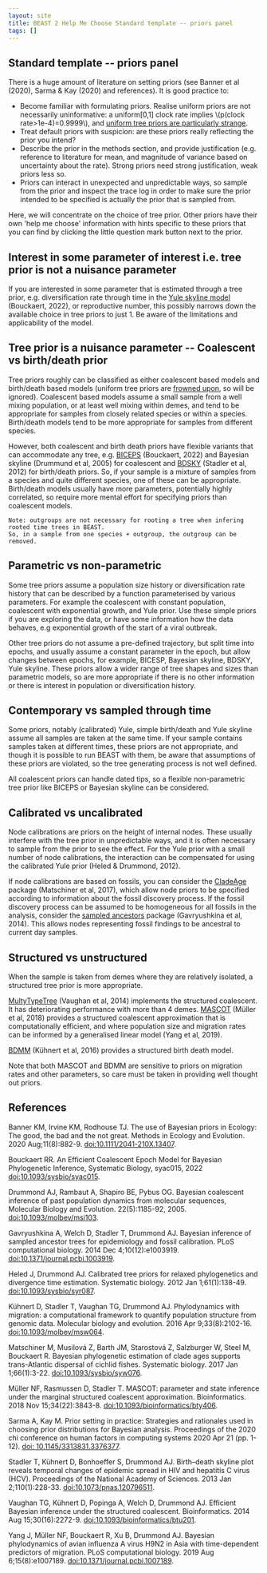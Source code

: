 ```yaml
---
layout: site
title: BEAST 2 Help Me Choose Standard template -- priors panel
tags: []
---
```


## Standard template -- priors panel

There is a huge amount of literature on setting priors (see Banner et al (2020), Sarma & Kay (2020) and references). It is good practice to:

* Become familiar with formulating priors. Realise uniform priors are not necessarily uninformative: a uniform[0,1] clock rate implies \\(p(clock rate>1e-4)=0.9999\\), and [uniform tree priors are particularly strange](https://www.beast2.org/2021/05/31/uniform-tree-prior.html).
* Treat default priors with suspicion: are these priors really reflecting the prior you intend?
* Describe the prior in the methods section, and provide justification (e.g. reference to literature for mean, and magnitude of variance based on uncertainty about the rate). Strong priors need strong justification, weak priors less so.
* Priors can interact in unexpected and unpredictable ways, so sample from the prior and inspect the trace log in order to make sure the prior intended to be specified is actually the prior that is sampled from.

Here, we will concentrate on the choice of tree prior. Other priors have their own 'help me choose' information with hints specific to these priors that you can find by clicking the little question mark button next to the prior.

## Interest in some parameter of interest i.e. tree prior is not a nuisance parameter

If you are interested in some parameter that is estimated through a tree prior, e.g. diversification rate through time in the [Yule skyline model]() (Bouckaert, 2022), or reproductive number, this possibly narrows down the available choice in tree priors to just 1.
Be aware of the limitations and applicability of the model.

## Tree prior is a nuisance parameter -- Coalescent vs birth/death prior

Tree priors roughly can be classified as either coalescent based models and birth/death based models (uniform tree priors are [frowned upon](http://www.beast2.org/2021/05/31/uniform-tree-prior.html), so will be ignored).
Coalescent based models assume a small sample from a well mixing population, or at least well mixing within demes, and tend to be appropriate for samples from closely related species or within a species.
Birth/death models tend to be more appropriate for samples from different species.

However, both coalescent and birth death priors have flexible variants that can accommodate any tree, e.g. [BICEPS](https://github.com/rbouckaert/biceps) (Bouckaert, 2022) and Bayesian skyline (Drummund et al, 2005) for coalescent and [BDSKY](https://github.com/BEAST2-Dev/bdsky/) (Stadler et al, 2012) for birth/death priors.
So, if your sample is a mixture of samples from a species and quite different species, one of these can be appropriate.
Birth/death models usually have more parameters, potentially highly correlated, so require more mental effort for specifying priors than coalescent models.

```
Note: outgroups are not necessary for rooting a tree when infering rooted time trees in BEAST. 
So, in a sample from one species + outgroup, the outgroup can be removed.
```

## Parametric vs non-parametric

Some tree priors assume a population size history or diversification rate history that can be described by a function parameterised by various parameters. 
For example the coalescent with constant population, coalescent with exponential growth, and Yule prior.
Use these simple priors if you are exploring the data, or have some information how the data behaves, e.g exponential growth of the start of a viral outbreak.

Other tree priors do not assume a pre-defined trajectory, but split time into epochs, and usually assume a constant parameter in the epoch, but allow changes between epochs, for example, BICESP, Bayesian skyline, BDSKY, Yule skyline.
These priors allow a wider range of tree shapes and sizes than parametric models, so are more appropriate if there is no other information or there is interest in population or diversification history.

## Contemporary vs sampled through time

Some priors, notably (calibrated) Yule, simple birth/death and Yule skyline assume all samples are taken at the same time.
If your sample contains samples taken at different times, these priors are not appropriate, and though it is possible to run BEAST with them, be aware that assumptions of these priors are violated, so the tree generating process is not well defined.

All coalescent priors can handle dated tips, so a flexible non-parametric tree prior like BICEPS or Bayesian skyline can be considered.

## Calibrated vs uncalibrated

Node calibrations are priors on the height of internal nodes.
These usually interfere with the tree prior in unpredictable ways, and it is often necessary to sample from the prior to see the effect.
For the Yule prior with a small number of node calibrations, the interaction can be compensated for using the calibrated Yule prior (Heled & Drummond, 2012).

If node calibrations are based on fossils, you can consider the [CladeAge](https://github.com/BEAST2-Dev/cladeage) package (Matschiner et al, 2017), which allow node priors to be specified according to information about the fossil discovery process.
If the fossil discovery process can be assumed to be homogeneous for all fossils in the analysis, consider the [sampled ancestors](https://github.com/CompEvol/sampled-ancestors) package (Gavryushkina et al, 2014).
This allows nodes representing fossil findings to be ancestral to current day samples.

## Structured vs unstructured

When the sample is taken from demes where they are relatively isolated, a structured tree prior is more appropriate.

[MultyTypeTree](https://tgvaughan.github.io/MultiTypeTree/) (Vaughan et al, 2014) implements the structured coalescent. 
It has deteriorating performance with more than 4 demes.
[MASCOT](https://github.com/nicfel/Mascot) (Müller et al, 2018) provides a structured coalescent approximation that is computationally efficient, and where population size and migration rates can be informed by a generalised linear model (Yang et al, 2019).

[BDMM](https://github.com/denisekuehnert/bdmm) (Kühnert et al, 2016) provides a structured birth death model.

Note that both MASCOT and BDMM are sensitive to priors on migration rates and other parameters, so care must be taken in providing well thought out priors.



## References

Banner KM, Irvine KM, Rodhouse TJ. The use of Bayesian priors in Ecology: The good, the bad and the not great. Methods in Ecology and Evolution. 2020 Aug;11(8):882-9. <a href="https://doi.org/10.1111/2041-210X.13407">doi:10.1111/2041-210X.13407</a>.

Bouckaert RR. An Efficient Coalescent Epoch Model for Bayesian Phylogenetic Inference, Systematic Biology, syac015, 2022 <a href="https://doi.org/10.1093/sysbio/syac015">doi:10.1093/sysbio/syac015</a>.

Drummond AJ, Rambaut A, Shapiro BE, Pybus OG. Bayesian coalescent inference of past population dynamics from molecular sequences, Molecular Biology and Evolution. 22(5):1185-92, 2005. <a href="http://doi.org/10.1093/molbev/msi103">doi:10.1093/molbev/msi103</a>.

Gavryushkina A, Welch D, Stadler T, Drummond AJ. Bayesian inference of sampled ancestor trees for epidemiology and fossil calibration. PLoS computational biology. 2014 Dec 4;10(12):e1003919. <a href="https://doi.org/10.1371/journal.pcbi.1003919">doi:10.1371/journal.pcbi.1003919</a>.

Heled J, Drummond AJ. Calibrated tree priors for relaxed phylogenetics and divergence time estimation. Systematic biology. 2012 Jan 1;61(1):138-49. <a href="https://doi.org/10.1093/sysbio/syr087">doi:10.1093/sysbio/syr087</a>.

Kühnert D, Stadler T, Vaughan TG, Drummond AJ. Phylodynamics with migration: a computational framework to quantify population structure from genomic data. Molecular biology and evolution. 2016 Apr 9;33(8):2102-16. <a href="https://doi.org/10.1093/molbev/msw064">doi:10.1093/molbev/msw064</a>.

Matschiner M, Musilová Z, Barth JM, Starostová Z, Salzburger W, Steel M, Bouckaert R. Bayesian phylogenetic estimation of clade ages supports trans-Atlantic dispersal of cichlid fishes. Systematic biology. 2017 Jan 1;66(1):3-22. <a href="https://doi.org/10.1093/sysbio/syw076">doi:10.1093/sysbio/syw076</a>.

Müller NF, Rasmussen D, Stadler T. MASCOT: parameter and state inference under the marginal structured coalescent approximation. Bioinformatics. 2018 Nov 15;34(22):3843-8. <a href="http://doi.org/10.1093/bioinformatics/bty406">doi:10.1093/bioinformatics/bty406</a>.

Sarma A, Kay M. Prior setting in practice: Strategies and rationales used in choosing prior distributions for Bayesian analysis. Proceedings of the 2020 chi conference on human factors in computing systems 2020 Apr 21 (pp. 1-12). <a href="http://doi.org/10.1145/3313831.3376377">doi: 10.1145/3313831.3376377</a>.

Stadler T, Kühnert D, Bonhoeffer S, Drummond AJ. Birth–death skyline plot reveals temporal changes of epidemic spread in HIV and hepatitis C virus (HCV). Proceedings of the National Academy of Sciences. 2013 Jan 2;110(1):228-33. <a href="https://doi.org/10.1073/pnas.120796511">doi:10.1073/pnas.120796511</a>.

Vaughan TG, Kühnert D, Popinga A, Welch D, Drummond AJ. Efficient Bayesian inference under the structured coalescent. Bioinformatics. 2014 Aug 15;30(16):2272-9. <a href="https://doi.org/10.1093/bioinformatics/btu201">doi:10.1093/bioinformatics/btu201</a>.

Yang J, Müller NF, Bouckaert R, Xu B, Drummond AJ. Bayesian phylodynamics of avian influenza A virus H9N2 in Asia with time-dependent predictors of migration. PLoS computational biology. 2019 Aug 6;15(8):e1007189. <a href="https://doi.org/10.1371/journal.pcbi.1007189">doi:10.1371/journal.pcbi.1007189</a>.